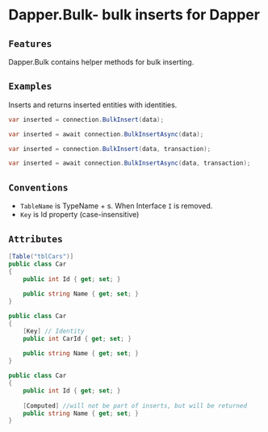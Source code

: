 Dapper.Bulk- bulk inserts for Dapper
===========================================

`Features` 
--------
Dapper.Bulk contains helper methods for bulk inserting.


`Examples` 
-------

Inserts and returns inserted entities with identities.

```csharp
var inserted = connection.BulkInsert(data);

var inserted = await connection.BulkInsertAsync(data);

var inserted = connection.BulkInsert(data, transaction);

var inserted = await connection.BulkInsertAsync(data, transaction);
```

`Conventions` 
-------

* `TableName` is TypeName + s. When Interface `I` is removed.
* `Key` is Id property (case-insensitive)

`Attributes` 
-------

```csharp
[Table("tblCars")]
public class Car
{
    public int Id { get; set; }
    
    public string Name { get; set; }
}
```

```csharp
public class Car
{
    [Key] // Identity
    public int CarId { get; set; }
    
    public string Name { get; set; }
}
```

```csharp
public class Car
{
    public int Id { get; set; }
    
    [Computed] //will not be part of inserts, but will be returned
    public string Name { get; set; }
}
```